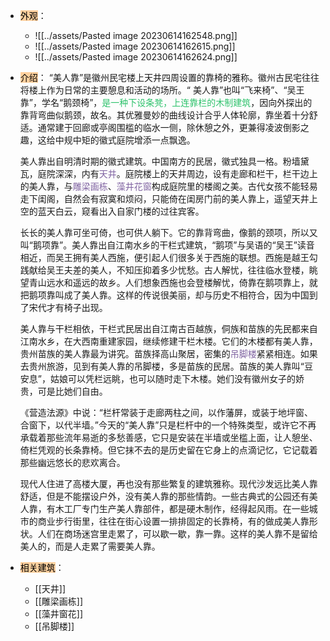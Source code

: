 - <mark style="background: #FFB86CA6;">外观</mark>：
	- ![[../assets/Pasted image 20230614162548.png]]
	- ![[../assets/Pasted image 20230614162615.png]]
	- ![[../assets/Pasted image 20230614162624.png]]
- <mark style="background: #FFB86CA6;">介绍</mark>：
	“美人靠”是徽州民宅楼上天井四周设置的靠椅的雅称。徽州古民宅往往将楼上作为日常的主要憩息和活动的场所。“ 美人靠”也叫“飞来椅”、“吴王靠”，学名“鹅颈椅”，<font color="#2DC26B">是一种下设条凳，上连靠栏的木制建筑</font>，因向外探出的靠背弯曲似鹅颈，故名。其优雅曼妙的曲线设计合乎人体轮廓，靠坐着十分舒适。通常建于回廊或亭阁围槛的临水一侧，除休憩之外，更兼得凌波倒影之趣，这给中规中矩的徽式庭院增添一点飘逸。
	
	美人靠出自明清时期的徽式建筑。中国南方的民居，徽式独具一格。粉墙黛瓦，庭院深深，内有<font color="#8064a2">天井</font>。庭院楼上的天井周边，设有走廊和栏干，栏干边上的美人靠，与<font color="#8064a2">雕梁画栋</font>、<font color="#8064a2">藻井花窗</font>构成庭院里的楼阁之美。古代女孩不能轻易走下闺阁，自然会有寂寞和烦闷，只能倚在闺房门前的美人靠上，遥望天井上空的蓝天白云，窥看出入自家门楼的过往宾客。

	长长的美人靠可坐可倚，也可供人躺下。它的靠背弯曲，像鹅的颈项，所以又叫“鹅项靠”。美人靠出自江南水乡的干栏式建筑，“鹅项”与吴语的“吴王”读音相近，而吴王拥有美人西施，便引起人们很多关于西施的联想。西施是越王勾践献给吴王夫差的美人，不知压抑着多少忧愁。古人解忧，往往临水登楼，眺望青山远水和遥远的故乡。人们想象西施也会登楼解忧，倚靠在鹅项靠上，就把鹅项靠叫成了美人靠。这样的传说很美丽，却与历史不相符合，因为中国到了宋代才有椅子出现。

	美人靠与干栏相依，干栏式民居出自江南古百越族，侗族和苗族的先民都来自江南水乡，在大西南重建家园，继续修建干栏木楼。它们的木楼都有美人靠，贵州苗族的美人靠最为讲究。苗族择高山聚居，密集的<font color="#8064a2">吊脚楼</font>紧紧相连。如果去贵州旅游，见到有美人靠的吊脚楼，多是苗族的民居。苗族的美人靠叫“豆安息”，姑娘可以凭栏远眺，也可以随时走下木楼。她们没有徽州女子的娇贵，可是比她们自由。

	《营造法源》中说：“栏杆常装于走廊两柱之间，以作藩屏，或装于地坪窗、合窗下，以代半墙。”今天的“美人靠”只是栏杆中的一个特殊类型，或许它不再承载着那些流年易逝的多愁善感，它只是安装在半墙或坐槛上面，让人憩坐、倚栏凭观的长条靠椅。但它抹不去的是历史留在它身上的点滴记忆，它记载着那些幽远悠长的悲欢离合。

	现代人住进了高楼大厦，再也没有那些繁复的建筑雅称。现代沙发远比美人靠舒适，但是不能摆设户外，没有美人靠的那些情韵。一些古典式的公园还有美人靠，有木工厂专门生产美人靠部件，都是硬木制作，经得起风雨。在一些城市的商业步行街里，往往在街心设置一排排固定的长靠椅，有的做成美人靠形状。人们在商场迷宫里走累了，可以歇一歇，靠一靠。这样的美人靠不是留给美人的，而是人走累了需要美人靠。
- <mark style="background: #FFB86CA6;">相关建筑</mark>：
	- [[天井]]
	- [[雕梁画栋]]
	- [[藻井窗花]]
	- [[吊脚楼]]